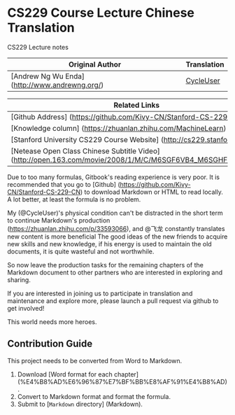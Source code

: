 # CS229 Course Lecture Chinese Translation

CS229 Lecture notes

| Original Author | Translation |
| --- | --- |
| [Andrew Ng Wu Enda] (http://www.andrewng.org/) | [CycleUser](https://www.zhihu.com/people/cycleuser/columns) |

| Related Links |
| --- |
| [Github Address] (https://github.com/Kivy-CN/Stanford-CS-229-CN) |
| [Knowledge column] (https://zhuanlan.zhihu.com/MachineLearn) |
| [Stanford University CS229 Course Website] (http://cs229.stanford.edu/) |
[Netease Open Class Chinese Subtitle Video] (http://open.163.com/movie/2008/1/M/C/M6SGF6VB4_M6SGHFBMC.html) |


Due to too many formulas, Gitbook's reading experience is very poor. It is recommended that you go to [Github] (https://github.com/Kivy-CN/Stanford-CS-229-CN) to download Markdown or HTML to read locally. A lot better, at least the formula is no problem.


My (@CycleUser)'s physical condition can't be distracted in the short term to continue Markdown's production (<https://zhuanlan.zhihu.com/p/33593066>), and @飞龙 constantly translates new content is more beneficial The good ideas of the new friends to acquire new skills and new knowledge, if his energy is used to maintain the old documents, it is quite wasteful and not worthwhile.

So now leave the production tasks for the remaining chapters of the Markdown document to other partners who are interested in exploring and sharing.

If you are interested in joining us to participate in translation and maintenance and explore more, please launch a pull request via github to get involved!

This world needs more heroes.

## Contribution Guide

This project needs to be converted from Word to Markdown.

1. Download [Word format for each chapter] (%E4%B8%AD%E6%96%87%E7%BF%BB%E8%AF%91%E4%B8%AD).
2. Convert to Markdown format and format the formula.
3. Submit to [`Markdown` directory] (Markdown).
